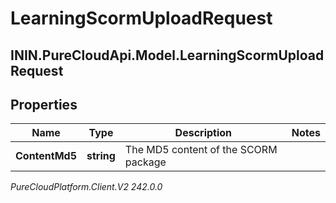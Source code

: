 # LearningScormUploadRequest

## ININ.PureCloudApi.Model.LearningScormUploadRequest

## Properties

|Name | Type | Description | Notes|
|------------ | ------------- | ------------- | -------------|
| **ContentMd5** | **string** | The MD5 content of the SCORM package | |



_PureCloudPlatform.Client.V2 242.0.0_
